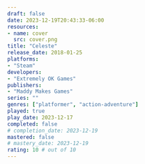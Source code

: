 ```yaml
---
draft: false
date: 2023-12-19T20:43:33-06:00
resources:
- name: cover
  src: cover.png
title: "Celeste"
release_date: 2018-01-25
platforms:
- "Steam"
developers: 
- "Extremely OK Games"
publishers:
- "Maddy Makes Games"
series: ""
genres: ["platformer", "action-adventure"]
played: true
play_date: 2023-12-17
completed: false
# completion_date: 2023-12-19
mastered: false
# mastery_date: 2023-12-19
rating: 10 # out of 10
---
```



